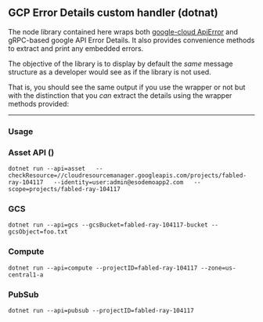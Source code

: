 ## GCP Error Details custom handler (dotnat)


The node library contained here wraps both [google-cloud ApiError](https://googleapis.dev/nodejs/common/2.0.0/classes/ApiError.html) and gRPC-based google API Error Details. It also provides convenience methods to extract and print any embedded errors.

The objective of the library is to display by default the _same_ message structure as a developer would see as if the library is not used.  

That is, you should see the same output if you use the wrapper or not but with the distinction that you _can_ extract the details using the wrapper methods provided:

---

###  Usage

### Asset API ()

```
dotnet run --api=asset   --checkResource=//cloudresourcemanager.googleapis.com/projects/fabled-ray-104117   --identity=user:admin@esodemoapp2.com   --scope=projects/fabled-ray-104117
```

### GCS

```
dotnet run --api=gcs --gcsBucket=fabled-ray-104117-bucket --gcsObject=foo.txt
```

### Compute

```
dotnet run --api=compute --projectID=fabled-ray-104117 --zone=us-central1-a
```

### PubSub
```
dotnet run --api=pubsub --projectID=fabled-ray-104117
```